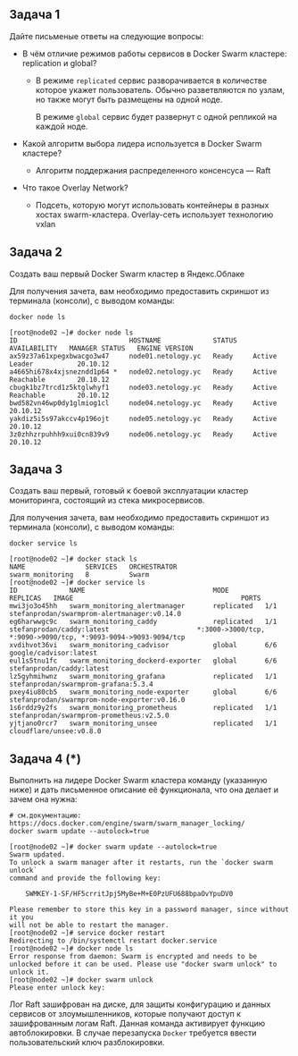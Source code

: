 ## Задача 1

Дайте письменые ответы на следующие вопросы:

- В чём отличие режимов работы сервисов в Docker Swarm кластере: replication и global?

  - В режиме `replicated` сервис разворачивается в  количестве которое укажет пользователь. Обычно разветвляются по узлам, но также могут быть размещены на одной ноде.

    В режиме `global` сервис будет развернут с одной репликой на каждой ноде. 

- Какой алгоритм выбора лидера используется в Docker Swarm кластере?

  - Алгоритм поддержания распределенного консенсуса — Raft

- Что такое Overlay Network?

  - Подсеть, которую могут использовать контейнеры в разных хостах swarm-кластера. Overlay-сеть использует технологию vxlan

## 

## Задача 2

Создать ваш первый Docker Swarm кластер в Яндекс.Облаке

Для получения зачета, вам необходимо предоставить скриншот из терминала (консоли), с выводом команды:

```
docker node ls
```

```
[root@node02 ~]# docker node ls
ID                            HOSTNAME             STATUS    AVAILABILITY   MANAGER STATUS   ENGINE VERSION
ax59z37a61xpegxbwacgo3w47     node01.netology.yc   Ready     Active         Leader           20.10.12
a4665hi678x4xjsnezndd1p64 *   node02.netology.yc   Ready     Active         Reachable        20.10.12
cbugk1bz7trcd1z5ktglwhyf1     node03.netology.yc   Ready     Active         Reachable        20.10.12
bwd582vn46wp0dy1glmiog1cl     node04.netology.yc   Ready     Active                          20.10.12
yakdiz5i5s97akccv4p196ojt     node05.netology.yc   Ready     Active                          20.10.12
3z0zhhzrpuhhh9xui0cn839v9     node06.netology.yc   Ready     Active                          20.10.12
```



## Задача 3

Создать ваш первый, готовый к боевой эксплуатации кластер мониторинга, состоящий из стека микросервисов.

Для получения зачета, вам необходимо предоставить скриншот из терминала (консоли), с выводом команды:

```
docker service ls
```

```
[root@node02 ~]# docker stack ls
NAME               SERVICES   ORCHESTRATOR
swarm_monitoring   8          Swarm
[root@node02 ~]# docker service ls
ID             NAME                                MODE         REPLICAS   IMAGE                                          PORTS
mwi3jo3o45hh   swarm_monitoring_alertmanager       replicated   1/1        stefanprodan/swarmprom-alertmanager:v0.14.0    
eg6harwwgc9c   swarm_monitoring_caddy              replicated   1/1        stefanprodan/caddy:latest                      *:3000->3000/tcp, *:9090->9090/tcp, *:9093-9094->9093-9094/tcp
xvdihvot36vi   swarm_monitoring_cadvisor           global       6/6        google/cadvisor:latest                         
eul1s5tnu1fc   swarm_monitoring_dockerd-exporter   global       6/6        stefanprodan/caddy:latest                      
lz5gyhmihwnz   swarm_monitoring_grafana            replicated   1/1        stefanprodan/swarmprom-grafana:5.3.4           
pxey4iu80cb5   swarm_monitoring_node-exporter      global       6/6        stefanprodan/swarmprom-node-exporter:v0.16.0   
1s6rddz9y2fs   swarm_monitoring_prometheus         replicated   1/1        stefanprodan/swarmprom-prometheus:v2.5.0       
yjtjano0rcr7   swarm_monitoring_unsee              replicated   1/1        cloudflare/unsee:v0.8.0  
```



## Задача 4 (*)

Выполнить на лидере Docker Swarm кластера команду  (указанную ниже) и дать письменное описание её функционала, что она  делает и зачем она нужна:

```
# см.документацию: https://docs.docker.com/engine/swarm/swarm_manager_locking/
docker swarm update --autolock=true
```

```
[root@node02 ~]# docker swarm update --autolock=true
Swarm updated.
To unlock a swarm manager after it restarts, run the `docker swarm unlock`
command and provide the following key:

    SWMKEY-1-SF/HF5crritJpj5MyBe+M+E0PzUFU688bpaOvYpuDV0

Please remember to store this key in a password manager, since without it you
will not be able to restart the manager.
[root@node02 ~]# service docker restart
Redirecting to /bin/systemctl restart docker.service
[root@node02 ~]# docker node ls
Error response from daemon: Swarm is encrypted and needs to be unlocked before it can be used. Please use "docker swarm unlock" to unlock it.
[root@node02 ~]# docker swarm unlock
Please enter unlock key: 
```

Лог Raft зашифрован на диске, для защиты конфигурацию и данных сервисов от злоумышленников, которые получают доступ к зашифрованным логам Raft. Данная команда активирует функцию автоблокировки. В случае перезапуска `Docker` требуется ввести пользовательский ключ разблокировки.